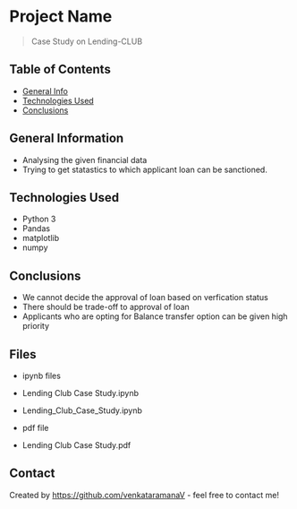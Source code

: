 # Project Name
> Case Study on Lending-CLUB


## Table of Contents
* [General Info](#general-information)
* [Technologies Used](#technologies-used)
* [Conclusions](#conclusions)

## General Information
- Analysing the given financial data 
- Trying to get statastics to which applicant loan can be sanctioned.

## Technologies Used
- Python 3
- Pandas
- matplotlib
- numpy

## Conclusions
- We cannot decide the approval of loan based on verfication status
- There should be trade-off to approval of loan
- Applicants who are opting for Balance transfer option can be given high priority

## Files
- ipynb files
- Lending Club Case Study.ipynb
- Lending_Club_Case_Study.ipynb

- pdf file
- Lending Club Case Study.pdf

## Contact
Created by https://github.com/venkataramanaV - feel free to contact me!
